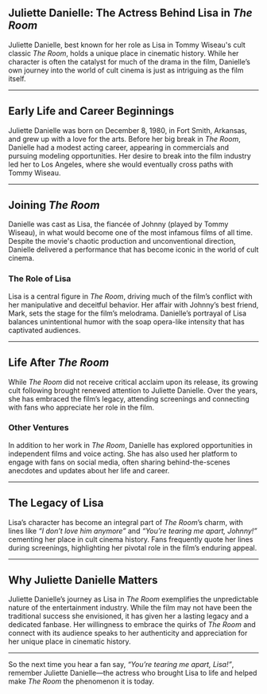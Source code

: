 ## Juliette Danielle: The Actress Behind Lisa in *The Room*

Juliette Danielle, best known for her role as Lisa in Tommy Wiseau's cult classic *The Room*, holds a unique place in cinematic history. While her character is often the catalyst for much of the drama in the film, Danielle’s own journey into the world of cult cinema is just as intriguing as the film itself.

---

## **Early Life and Career Beginnings**

Juliette Danielle was born on December 8, 1980, in Fort Smith, Arkansas, and grew up with a love for the arts. Before her big break in *The Room*, Danielle had a modest acting career, appearing in commercials and pursuing modeling opportunities. Her desire to break into the film industry led her to Los Angeles, where she would eventually cross paths with Tommy Wiseau.

---

## **Joining *The Room***

Danielle was cast as Lisa, the fiancée of Johnny (played by Tommy Wiseau), in what would become one of the most infamous films of all time. Despite the movie's chaotic production and unconventional direction, Danielle delivered a performance that has become iconic in the world of cult cinema.

### **The Role of Lisa**

Lisa is a central figure in *The Room*, driving much of the film’s conflict with her manipulative and deceitful behavior. Her affair with Johnny’s best friend, Mark, sets the stage for the film’s melodrama. Danielle’s portrayal of Lisa balances unintentional humor with the soap opera-like intensity that has captivated audiences.

---

## **Life After *The Room***

While *The Room* did not receive critical acclaim upon its release, its growing cult following brought renewed attention to Juliette Danielle. Over the years, she has embraced the film’s legacy, attending screenings and connecting with fans who appreciate her role in the film.

### **Other Ventures**

In addition to her work in *The Room*, Danielle has explored opportunities in independent films and voice acting. She has also used her platform to engage with fans on social media, often sharing behind-the-scenes anecdotes and updates about her life and career.

---

## **The Legacy of Lisa**

Lisa’s character has become an integral part of *The Room*’s charm, with lines like *“I don’t love him anymore”* and *“You’re tearing me apart, Johnny!”* cementing her place in cult cinema history. Fans frequently quote her lines during screenings, highlighting her pivotal role in the film’s enduring appeal.

---

## **Why Juliette Danielle Matters**

Juliette Danielle’s journey as Lisa in *The Room* exemplifies the unpredictable nature of the entertainment industry. While the film may not have been the traditional success she envisioned, it has given her a lasting legacy and a dedicated fanbase. Her willingness to embrace the quirks of *The Room* and connect with its audience speaks to her authenticity and appreciation for her unique place in cinematic history.

---

So the next time you hear a fan say, *“You’re tearing me apart, Lisa!”*, remember Juliette Danielle—the actress who brought Lisa to life and helped make *The Room* the phenomenon it is today.

